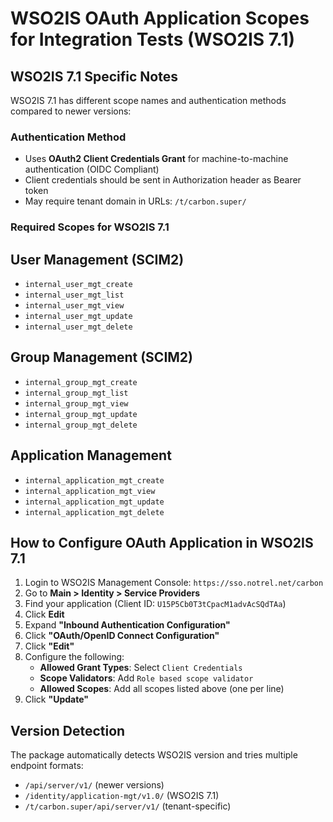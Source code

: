 # WSO2IS OAuth Application Scopes for Integration Tests (WSO2IS 7.1)

## WSO2IS 7.1 Specific Notes

WSO2IS 7.1 has different scope names and authentication methods compared to newer versions:

### Authentication Method
- Uses **OAuth2 Client Credentials Grant** for machine-to-machine authentication (OIDC Compliant)
- Client credentials should be sent in Authorization header as Bearer token
- May require tenant domain in URLs: `/t/carbon.super/`

### Required Scopes for WSO2IS 7.1

## User Management (SCIM2)
- `internal_user_mgt_create`
- `internal_user_mgt_list` 
- `internal_user_mgt_view`
- `internal_user_mgt_update`
- `internal_user_mgt_delete`

## Group Management (SCIM2)
- `internal_group_mgt_create`
- `internal_group_mgt_list`
- `internal_group_mgt_view` 
- `internal_group_mgt_update`
- `internal_group_mgt_delete`

## Application Management
- `internal_application_mgt_create`
- `internal_application_mgt_view`
- `internal_application_mgt_update`
- `internal_application_mgt_delete`

## How to Configure OAuth Application in WSO2IS 7.1

1. Login to WSO2IS Management Console: `https://sso.notrel.net/carbon`
2. Go to **Main > Identity > Service Providers**
3. Find your application (Client ID: `U15P5Cb0T3tCpacM1advAcSQdTAa`)
4. Click **Edit**
5. Expand **"Inbound Authentication Configuration"**
6. Click **"OAuth/OpenID Connect Configuration"**
7. Click **"Edit"**
8. Configure the following:
   - **Allowed Grant Types**: Select `Client Credentials`
   - **Scope Validators**: Add `Role based scope validator`
   - **Allowed Scopes**: Add all scopes listed above (one per line)
9. Click **"Update"**

## Version Detection

The package automatically detects WSO2IS version and tries multiple endpoint formats:

- `/api/server/v1/` (newer versions)
- `/identity/application-mgt/v1.0/` (WSO2IS 7.1)
- `/t/carbon.super/api/server/v1/` (tenant-specific)
